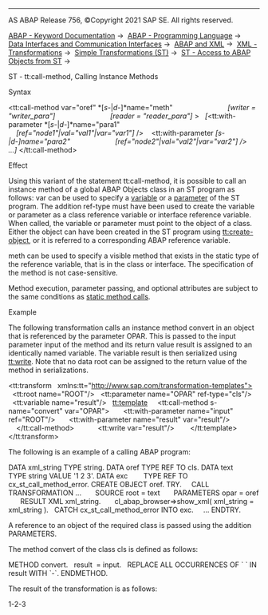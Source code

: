   

* * *

AS ABAP Release 756, ©Copyright 2021 SAP SE. All rights reserved.

[ABAP - Keyword Documentation](javascript:call_link\('abenabap.htm'\)) →  [ABAP - Programming Language](javascript:call_link\('abenabap_reference.htm'\)) →  [Data Interfaces and Communication Interfaces](javascript:call_link\('abenabap_data_communication.htm'\)) →  [ABAP and XML](javascript:call_link\('abenabap_xml.htm'\)) →  [XML - Transformations](javascript:call_link\('abenabap_xml_trafos.htm'\)) →  [Simple Transformations (ST)](javascript:call_link\('abenabap_st.htm'\)) →  [ST - Access to ABAP Objects from ST](javascript:call_link\('abenst_abap_objects.htm'\)) → 

ST - tt:call-method, Calling Instance Methods

Syntax

<tt:call-method var="oref" *\[*s-*|*d-*\]*name="meth"
                           *\[*writer = "writer\_para"*\]*
                           *\[*reader = "reader\_para"*\]* >
  *\[*<tt:with-parameter *\[*s-*|*d-*\]*name="para1"
                      *\[*ref="node1"*|*val="val1"*|*var="var1"*\]* />
   <tt:with-parameter *\[*s-*|*d-*\]*name="para2"
                      *\[*ref="node2"*|*val="val2"*|*var="var2"*\]* />
   ...*\]*
</tt:call-method>

Effect

Using this variant of the statement tt:call-method, it is possible to call an instance method of a global ABAP Objects class in an ST program as follows: var can be used to specify a [variable](javascript:call_link\('abenst_tt_variable.htm'\)) or a [parameter](javascript:call_link\('abenst_tt_parameter.htm'\)) of the ST program. The addition ref-type must have been used to create the variable or parameter as a class reference variable or interface reference variable. When called, the variable or parameter must point to the object of a class. Either the object can have been created in the ST program using [tt:create-object](javascript:call_link\('abenst_tt_create.htm'\)), or it is referred to a corresponding ABAP reference variable.

meth can be used to specify a visible method that exists in the static type of the reference variable, that is in the class or interface. The specification of the method is not case-sensitive.

Method execution, parameter passing, and optional attributes are subject to the same conditions as [static method calls](javascript:call_link\('abenst_tt_call-method_static.htm'\)).

Example

The following transformation calls an instance method convert in an object that is referenced by the parameter OPAR. This is passed to the input parameter input of the method and its return value result is assigned to an identically named variable. The variable result is then serialized using [tt:write](javascript:call_link\('abenst_tt_write.htm'\)). Note that no data root can be assigned to the return value of the method in serializations.

<tt:transform
  xmlns:tt="http://www.sap.com/transformation-templates">
  <tt:root name="ROOT"/>
  <tt:parameter name="OPAR" ref-type="cls"/>
  <tt:variable name="result"/>
  <tt:template>
    <tt:call-method s-name="convert" var="OPAR">
      <tt:with-parameter name="input" ref="ROOT"/>
      <tt:with-parameter name="result" var="result"/>
    </tt:call-method>
    <Result>
      <tt:write var="result"/>
    </Result>
  </tt:template>
</tt:transform>

The following is an example of a calling ABAP program:

DATA xml\_string TYPE string.
DATA oref TYPE REF TO cls.
DATA text       TYPE string VALUE '1 2 3'.
DATA exc        TYPE REF TO cx\_st\_call\_method\_error.
CREATE OBJECT oref.
TRY.
    CALL TRANSFORMATION ...
      SOURCE root = text
      PARAMETERS opar = oref
      RESULT XML xml\_string.
      cl\_abap\_browser=>show\_xml( xml\_string = xml\_string ).
  CATCH cx\_st\_call\_method\_error INTO exc.
    ...
ENDTRY.

A reference to an object of the required class is passed using the addition PARAMETERS.

The method convert of the class cls is defined as follows:

METHOD convert.
  result  = input.
  REPLACE ALL OCCURRENCES OF \` \` IN result WITH \`-\`.
ENDMETHOD.

The result of the transformation is as follows:

<Result>1-2-3</Result>